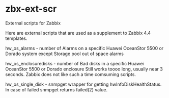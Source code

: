 # zbx-ext-scr
External scripts for Zabbix

Here are external scripts that are used as a supplement to Zabbix 4.4 templates.

hw_os_alarms - number of Alarms on a specific Huawei OceanStor 5500 or Dorado system except Storage pool out of space alarms

hw_os_enclosuredisks - number of Bad disks in a specific Huawei OceanStor 5500 or Dorado enclosure
Still works toooo long, usually near 3 seconds. Zabbix does not like such a time comsuming scripts.

hw_os_single_disk - snmpget wrapper for getting hwInfoDiskHealthStatus. In case of failed snmpget returns failed(2) value.
